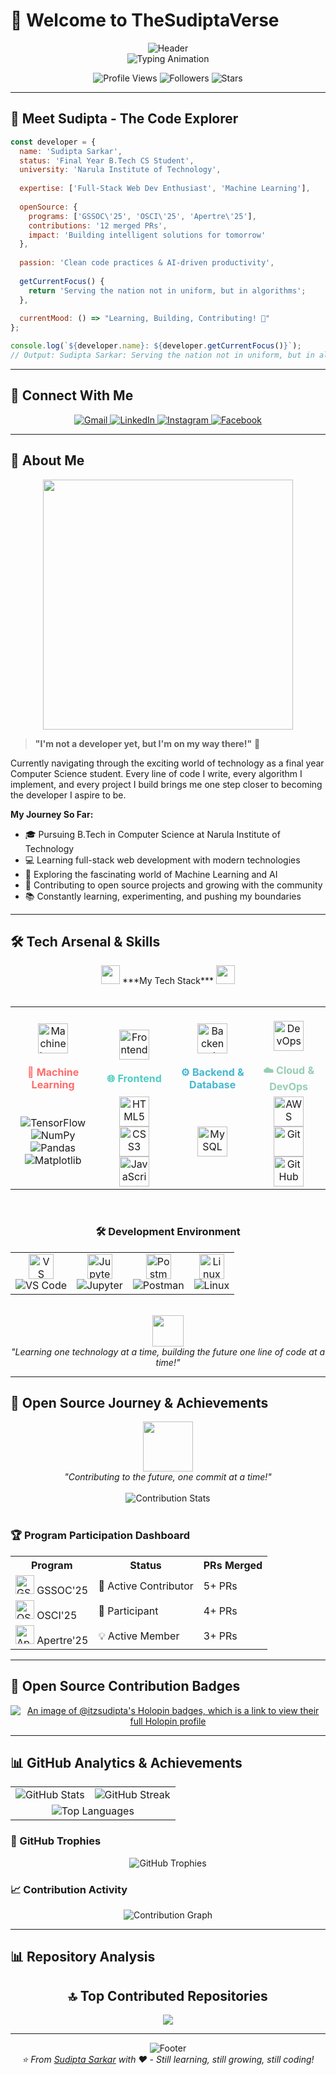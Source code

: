 # 👋 Welcome to TheSudiptaVerse

<div align="center">
  <img src="https://capsule-render.vercel.app/api?type=waving&color=gradient&customColorList=0,2,2,5,30&height=300&section=header&text=Sudipta%20Sarkar&fontSize=50&fontColor=fff&animation=twinkling&fontAlignY=35&desc=Learning%20ML%20and%20Web%20full%20stack,%20still%20not%20a%20dev&descAlignY=55&descSize=18" alt="Header" />
</div>

<div align="center">
  <img src="https://readme-typing-svg.herokuapp.com?font=Fira+Code&size=28&duration=3000&pause=1000&color=36BCF7&center=true&vCenter=true&width=800&lines=🎓+Final+Year+B.Tech+CS+Student;🚀+Full-Stack+Web+Dev+Enthusiast;🤖+Machine+Learning+Explorer;💡+Open+Source+Contributor;🌟+Serving+the+nation+in+algorithms!" alt="Typing Animation" />
</div>

<p align="center">
  <img src="https://komarev.com/ghpvc/?username=sudiptasarkar&color=36BCF7&style=for-the-badge" alt="Profile Views" />
  <img src="https://img.shields.io/github/followers/sudiptasarkar?style=for-the-badge&color=36BCF7" alt="Followers" />
  <img src="https://img.shields.io/github/stars/sudiptasarkar?style=for-the-badge&color=36BCF7" alt="Stars" />
</p>

---

## 🚀 Meet Sudipta - The Code Explorer

```javascript
const developer = {
  name: 'Sudipta Sarkar',
  status: 'Final Year B.Tech CS Student',
  university: 'Narula Institute of Technology',
  
  expertise: ['Full-Stack Web Dev Enthusiast', 'Machine Learning'],
  
  openSource: {
    programs: ['GSSOC\'25', 'OSCI\'25', 'Apertre\'25'],
    contributions: '12 merged PRs',
    impact: 'Building intelligent solutions for tomorrow'
  },
  
  passion: 'Clean code practices & AI-driven productivity',
  
  getCurrentFocus() {
    return 'Serving the nation not in uniform, but in algorithms';
  },
  
  currentMood: () => "Learning, Building, Contributing! 🚀"
};

console.log(`${developer.name}: ${developer.getCurrentFocus()}`);
// Output: Sudipta Sarkar: Serving the nation not in uniform, but in algorithms
```

---

## 🤝 Connect With Me

<div align="center">
  <a href="mailto:info.sudipta.nit@gmail.com">
    <img src="https://img.shields.io/badge/Gmail-D14836?style=for-the-badge&logo=gmail&logoColor=white&labelColor=D14836" alt="Gmail" />
  </a>
  <a href="https://www.linkedin.com/in/infosudipta/">
    <img src="https://img.shields.io/badge/LinkedIn-0077B5?style=for-the-badge&logo=linkedin&logoColor=white&labelColor=0077B5" alt="LinkedIn" />
  </a>
  <a href="https://www.instagram.com/iam_sudipta_sarkar/">
    <img src="https://img.shields.io/badge/Instagram-E4405F?style=for-the-badge&logo=instagram&logoColor=white&labelColor=E4405F" alt="Instagram" />
  </a>
  <a href="https://www.facebook.com/TheSudiptaVerse">
    <img src="https://img.shields.io/badge/Facebook-1877F2?style=for-the-badge&logo=facebook&logoColor=white&labelColor=1877F2" alt="Facebook" />
  </a>
</div>

---

## 🎯 About Me

<div align="center">
  <img src="mypersonal/typing.gif.gif" width="400">

</div>

> **"I'm not a developer yet, but I'm on my way there!"** 🌱

Currently navigating through the exciting world of technology as a final year Computer Science student. Every line of code I write, every algorithm I implement, and every project I build brings me one step closer to becoming the developer I aspire to be.

**My Journey So Far:**
- 🎓 Pursuing B.Tech in Computer Science at Narula Institute of Technology
- 💻 Learning full-stack web development with modern technologies
- 🤖 Exploring the fascinating world of Machine Learning and AI
- 🌟 Contributing to open source projects and growing with the community
- 📚 Constantly learning, experimenting, and pushing my boundaries
---

## 🛠️ Tech Arsenal & Skills

<div align="center">
  <img src="https://media.giphy.com/media/iY8CRBdQXODJSCERIr/giphy.gif" width="30px">&nbsp;***My Tech Stack*** 
  <img src="https://media.giphy.com/media/iY8CRBdQXODJSCERIr/giphy.gif" width="30px">
</div>

<br/>

<table align="center">
  <tr>
    <td align="center" width="200px">
      <br/>
      <img src="https://media.giphy.com/media/UVG0BN8TOMKkPOJS6e/giphy.gif" width="48" alt="Machine Learning">
      <br/><br/>
      <span style="color: #FF6B6B;"><strong>🤖 Machine Learning</strong></span>
    </td>
    <td align="center" width="200px">
      <br/>
      <img src="https://media.giphy.com/media/ln7z2eWriiQAllfVcn/giphy.gif" width="48" alt="Frontend">
      <br/><br/>
      <span style="color: #4ECDC4;"><strong>🌐 Frontend</strong></span>
    </td>
    <td align="center" width="200px">
      <br/>
      <img src="https://media.giphy.com/media/KzJkzjggfGN5Py6nkT/giphy.gif" width="48" alt="Backend">
      <br/><br/>
      <span style="color: #45B7D1;"><strong>⚙️ Backend & Database</strong></span>
    </td>
    <td align="center" width="200px">
      <br/>
      <img src="https://media.giphy.com/media/kH1DBkPNyZPOk0BxrM/giphy.gif" width="48" alt="DevOps">
      <br/><br/>
      <span style="color: #96CEB4;"><strong>☁️ Cloud & DevOps</strong></span>
    </td>
  </tr>
  <tr>
    <td align="center">
     	<img src="https://img.shields.io/badge/TensorFlow-FF6F00?style=for-the-badge&logo=tensorflow&logoColor=white" alt="TensorFlow" /><br/>
  	<img src="https://img.shields.io/badge/NumPy-013243?style=for-the-badge&logo=numpy&logoColor=white" alt="NumPy" /><br/>
  	<img src="https://img.shields.io/badge/Pandas-150458?style=for-the-badge&logo=pandas&logoColor=white" alt="Pandas" /><br/>
  	<img src="https://img.shields.io/badge/Matplotlib-11557c?style=for-the-badge&logo=matplotlib&logoColor=white" alt="Matplotlib" />
    </td>
    <td align="center">
      	<img src="https://img.icons8.com/color/48/000000/html-5--v1.png" width="48" alt="HTML5" /><br/>
  	<img src="https://img.icons8.com/color/48/000000/css3.png" width="48" alt="CSS3" /><br/>
  	<img src="https://img.icons8.com/color/48/000000/javascript.png" width="48" alt="JavaScript" />
    </td>
    <td align="center">
       <img src="https://img.icons8.com/ios-filled/50/000000/mysql-logo.png" width="48" alt="MySQL" />
    </td>
    <td align="center">
      	<img src="https://img.icons8.com/color/48/000000/amazon-web-services.png" width="48" alt="AWS" /><br/>
  	<img src="https://img.icons8.com/color/48/000000/git.png" width="48" alt="Git" /><br/>
  	<img src="https://img.icons8.com/ios-glyphs/50/000000/github.png" width="48" alt="GitHub" />
    </td>
  </tr>
</table>

<br/>

<div align="center">
  
### 🛠️ **Development Environment**

<table>
  <tr>
    <td align="center">
      <img src="https://media.giphy.com/media/IdyAQJVN2kVPNUrojM/giphy.gif" width="40" alt="VS Code">
      <br/>
      <img src="https://img.shields.io/badge/VS_Code-0078d7?style=for-the-badge&logo=visual-studio-code&logoColor=white" alt="VS Code" />
    </td>
    <td align="center">
      <img src="https://media.giphy.com/media/KAq5w47R9rmTuvWOWa/giphy.gif" width="40" alt="Jupyter">
      <br/>
      <img src="https://img.shields.io/badge/Jupyter-F37626?style=for-the-badge&logo=Jupyter&logoColor=white" alt="Jupyter" />
    </td>
    <td align="center">
      <img src="https://media.giphy.com/media/kGdUEq4XlQkdDzRqmW/giphy.gif" width="40" alt="Postman">
      <br/>
      <img src="https://img.shields.io/badge/Postman-FF6C37?style=for-the-badge&logo=postman&logoColor=white" alt="Postman" />
    </td>
    <td align="center">
      <img src="https://media.giphy.com/media/LMt9638dO8dftAjtco/giphy.gif" width="40" alt="Linux">
      <br/>
      <img src="https://img.shields.io/badge/Linux-FCC624?style=for-the-badge&logo=linux&logoColor=black" alt="Linux" />
    </td>
  </tr>
</table>

</div>

<br/>

<div align="center">
  <img src="https://media.giphy.com/media/QssGEmpkyEOhBCb7e1/giphy.gif" width="50">
  <br/>
  <i>"Learning one technology at a time, building the future one line of code at a time!"</i>
</div>

---

## 🌟 Open Source Journey & Achievements

<div align="center">
  <img src="https://media.giphy.com/media/du3J3cXyzhj75IOgvA/giphy.gif" width="80">
  <br/>
  <i>"Contributing to the future, one commit at a time!"</i>
</div>

<br/>

<div align="center">
  <img src="https://readme-typing-svg.herokuapp.com?font=Fira+Code&size=20&duration=2000&pause=800&color=FF6B6B&center=true&vCenter=true&width=600&lines=🚀+Active+in+3+Major+Programs;💡+12+Merged+Pull+Requests;🌟+Building+for+Tomorrow;🤝+Growing+with+Community!" alt="Contribution Stats" />
</div>

<br/>

### 🏆 Program Participation Dashboard

<table align="center" cellpadding="10">
  <tr>
    <th>Program</th>
    <th>Status</th>
    <th>PRs Merged</th>
  </tr>
  <tr>
    <td><img src="https://media.giphy.com/media/26tn33aiTi1jkl6H6/giphy.gif" width="30" alt="GSSOC Logo" /> GSSOC'25</td>
    <td>🎯 Active Contributor</td>
    <td>5+ PRs</td>
  </tr>
  <tr>
    <td><img src="https://media.giphy.com/media/L8K62iTDkzGX6/giphy.gif" width="30" alt="OSCI Logo" /> OSCI'25</td>
    <td>🚀 Participant</td>
    <td>4+ PRs</td>
  </tr>
  <tr>
    <td><img src="https://media.giphy.com/media/ZVik7pBtu9dNS/giphy.gif" width="30" alt="Apertre Logo" /> Apertre'25</td>
    <td>💡 Active Member</td>
    <td>3+ PRs</td>
  </tr>
</table>

---
## 🏅 Open Source Contribution Badges

<p align="center">
  <a href="https://www.holopin.io/userbadge/cm9fynayq05890clg6zahfxuk">
    <img src="https://holopin.me/itzsudipta" alt="An image of @itzsudipta's Holopin badges, which is a link to view their full Holopin profile">
  </a>
</p>

---

## 📊 GitHub Analytics & Achievements

<div align="center">

<table>
  <tr>
    <td>
      <img src="https://github-readme-stats.vercel.app/api?username=itzsudipta&theme=tokyonight&hide_border=true&include_all_commits=true&count_private=true&show_icons=true" alt="GitHub Stats" />
    </td>
    <td>
      <img src="https://github-readme-streak-stats.herokuapp.com/?user=itzsudipta&theme=tokyonight&hide_border=true" alt="GitHub Streak" />
    </td>
  </tr>
  <tr>
    <td colspan="2" align="center">
      <img src="https://github-readme-stats.vercel.app/api/top-langs/?username=itzsudipta&theme=tokyonight&hide_border=true&layout=compact" alt="Top Languages" />
    </td>
  </tr>
</table>

</div>


### 🏅 GitHub Trophies
<div align="center">
  <img src="https://github-profile-trophy.vercel.app/?username=itzsudipta&theme=tokyonight&no-frame=true&no-bg=false&margin-w=4&row=2" alt="GitHub Trophies" />
</div>

### 📈 Contribution Activity
<div align="center">
  <img src="https://github-readme-activity-graph.vercel.app/graph?username=itzsudipta&theme=tokyo-night&hide_border=true&area=true" alt="Contribution Graph" />
</div>

---

## 📊 Repository Analysis

<div align="center">

## 🔝 Top Contributed Repositories

<p align="center">
  <img src="https://github-contributor-stats.vercel.app/api?username=itzsudipta&limit=5&theme=tokyonight&combine_all_yearly_contributions=true" />
</p>

---

<div align="center">
  <img src="https://capsule-render.vercel.app/api?type=waving&color=gradient&customColorList=0,2,2,5,30&height=100&section=footer" alt="Footer" />
</div>

<div align="center">
  <i>⭐ From <a href="https://github.com/itzsudipta">Sudipta Sarkar</a> with ❤️ - Still learning, still growing, still coding!</i>
</div>